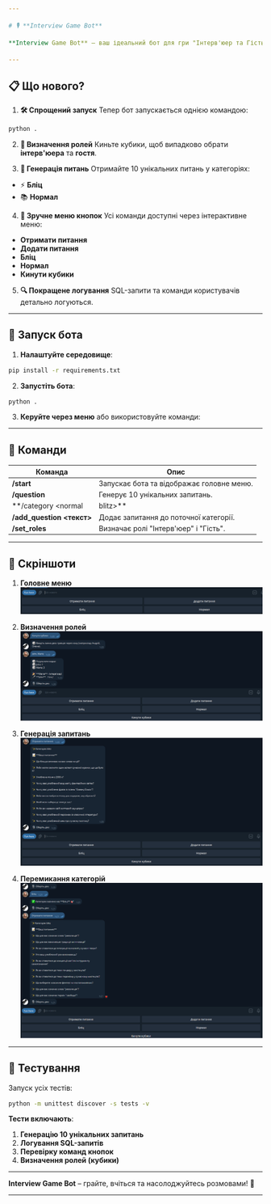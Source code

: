 ```yaml
---

# 🎙️ **Interview Game Bot**

**Interview Game Bot** – ваш ідеальний бот для гри "Інтерв'юер та Гість". Легкий запуск, зручне меню кнопок та покращене логування.

---
```


## 📋 **Що нового?**

1. **🛠️ Спрощений запуск**
 Тепер бот запускається однією командою:
 ```bash
 python .
 ```

2. **🎲 Визначення ролей**
 Киньте кубики, щоб випадково обрати **інтерв'юера** та **гостя**.

3. **📝 Генерація питань**
 Отримайте 10 унікальних питань у категоріях:
 - ⚡ **Бліц**
 - 📚 **Нормал**

4. **🔄 Зручне меню кнопок**
 Усі команди доступні через інтерактивне меню:
 - **Отримати питання**
 - **Додати питання**
 - **Бліц**
 - **Нормал**
 - **Кинути кубики**

5. **🔍 Покращене логування**
 SQL-запити та команди користувачів детально логуються.

---

## 🚀 **Запуск бота**

1. **Налаштуйте середовище**:
 ```bash
 pip install -r requirements.txt
 ```

2. **Запустіть бота**:
 ```bash
 python .
 ```

3. **Керуйте через меню** або використовуйте команди:

---

## 🧩 **Команди**

| **Команда** | **Опис** |
|-------------------------|-------------------------------------------|
| **/start**| Запускає бота та відображає головне меню. |
| **/question** | Генерує 10 унікальних запитань. |
| **/category <normal|blitz>** | Змінює категорію питань. |
| **/add_question <текст>** | Додає запитання до поточної категорії.|
| **/set_roles**| Визначає ролі "Інтерв'юер" і "Гість". |

---

## 🎨 **Скріншоти**

1. **Головне меню**
 ![Меню](img/menu.png)

2. **Визначення ролей**
 ![Кинути кубики](img/players.png)

3. **Генерація запитань**
 ![Запитання](img/questions.png)

4. **Перемикання категорій**
 ![Перемикання категорій](img/switch_question_type.png)

---

## 🧪 **Тестування**

Запуск усіх тестів:
```bash
python -m unittest discover -s tests -v
```

**Тести включають**:
1. **Генерацію 10 унікальних запитань**
2. **Логування SQL-запитів**
3. **Перевірку команд кнопок**
4. **Визначення ролей (кубики)**

---

**Interview Game Bot** – грайте, вчіться та насолоджуйтесь розмовами! 🎉

---